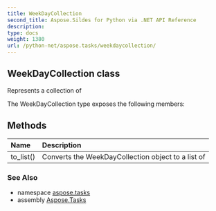 ```yaml
---
title: WeekDayCollection
second_title: Aspose.Sildes for Python via .NET API Reference
description: 
type: docs
weight: 1380
url: /python-net/aspose.tasks/weekdaycollection/
---
```


## WeekDayCollection class

Represents a collection of

The WeekDayCollection type exposes the following members:
## Methods
| Name | Description |
| :- | :- |
|to_list()|Converts the WeekDayCollection object to a list of|

### See Also

* namespace [aspose.tasks](../../aspose.tasks/)
* assembly [Aspose.Tasks](/tasks/python-net/)

